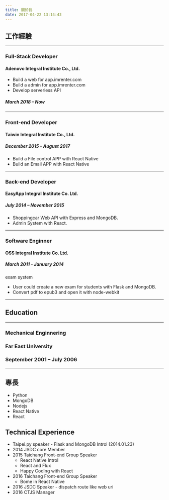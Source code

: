 ```yaml
---
title: 關於我
date: 2017-04-22 13:14:43
---
```


## 工作經驗

---
### Full-Stack Developer

#### Adenovo Integral Institute Co., Ltd.

* Build a web for app.imrenter.com
* Build a admin for app.imrenter.com
* Develop serverless API

##### March 2018 – Now

---

### Front-end Developer

#### Taiwin Integral Institute Co., Ltd.

##### December 2015 – August 2017

* Build a File control APP with React Native
* Build an Email APP with React Native

---

### Back-end Developer

#### EasyApp Integral Institute Co. Ltd.

##### July 2014 – November 2015

* Shoppingcar Web API with Express and MongoDB.
* Admin System with React.

---

### Software Enginner

#### OSS Integral Institute Co. Ltd.

##### March  2011 - January 2014

exam system

  * User could create a new exam for students with Flask and MongoDB. 
  * Convert pdf to epub3 and open it with node-webkit 

---

## Education

---
### Mechanical Enginnering

### Far East University

### September 2001 – July 2006

---

## 專長

* Python
* MongoDB
* Nodejs
* React Native
* React

## Technical Experience
* Taipei.py speaker - Flask and MongoDB Introl (2014.01.23)
* 2014 JSDC core Member
* 2015 Taichang Front-end Group Speaker
  * React Native Introl
  * React and Flux
  * Happy Coding with React
* 2016 Taichang Front-end Group Speaker
  * Bome in React Native
* 2016 JSDC Speaker - dispatch route like web uri
* 2016 CTJS Manager
